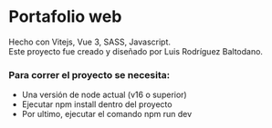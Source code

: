 # Portafolio web

Hecho con Vitejs, Vue 3, SASS, Javascript. <br>
Este proyecto fue creado y diseñado por Luis Rodríguez Baltodano.

### Para correr el proyecto se necesita:
- Una versión de node actual (v16 o superior)
- Ejecutar npm install dentro del proyecto
- Por ultimo, ejecutar el comando npm run dev
